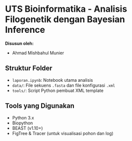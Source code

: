# UTS Bioinformatika - Analisis Filogenetik dengan Bayesian Inference

**Disusun oleh:**
- Ahmad Mishbahul Munier

## Struktur Folder
- `laporan.ipynb`: Notebook utama analisis
- `data/`: File sekuens `.fasta` dan file konfigurasi `.xml`
- `tools/`: Script Python pembuat XML template

## Tools yang Digunakan
- Python 3.x
- Biopython
- BEAST (v1.10+)
- FigTree & Tracer (untuk visualisasi pohon dan log)
